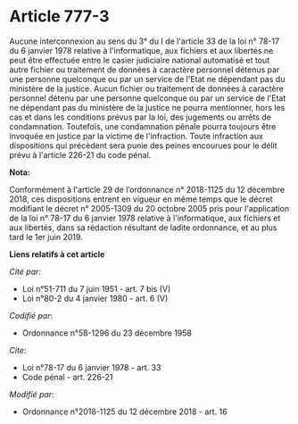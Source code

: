 # Article 777-3

Aucune interconnexion au sens du 3° du I de l'article 33 de la loi n° 78-17 du 6 janvier 1978 relative à l'informatique, aux
fichiers et aux libertés ne peut être effectuée entre le casier judiciaire national automatisé et tout autre fichier ou
traitement de données à caractère personnel détenus par une personne quelconque ou par un service de l'Etat ne dépendant pas
du ministère de la justice. Aucun fichier ou traitement de données à caractère personnel détenu par une personne quelconque
ou par un service de l'Etat ne dépendant pas du ministère de la justice ne pourra mentionner, hors les cas et dans les
conditions prévus par la loi, des jugements ou arrêts de condamnation. Toutefois, une condamnation pénale pourra toujours
être invoquée en justice par la victime de l'infraction. Toute infraction aux dispositions qui précèdent sera punie des
peines encourues pour le délit prévu à l'article 226-21 du code pénal.

**Nota:**

Conformément à l'article 29 de l’ordonnance n° 2018-1125 du 12 décembre 2018, ces dispositions entrent en vigueur en même
temps que le décret modifiant le décret n° 2005-1309 du 20 octobre 2005 pris pour l'application de la loi n° 78-17 du 6
janvier 1978 relative à l'informatique, aux fichiers et aux libertés, dans sa rédaction résultant de ladite ordonnance, et au
plus tard le 1er juin 2019.

**Liens relatifs à cet article**

_Cité par_:

  - Loi n°51-711 du 7 juin 1951 - art. 7 bis (V)
  - Loi n°80-2 du 4 janvier 1980  - art. 6 (V)

_Codifié par_:

  - Ordonnance n°58-1296 du 23 décembre 1958

_Cite_:

  - Loi n°78-17 du 6 janvier 1978 - art. 33
  - Code pénal - art. 226-21

_Modifié par_:

  - Ordonnance n°2018-1125 du 12 décembre 2018 - art. 16
